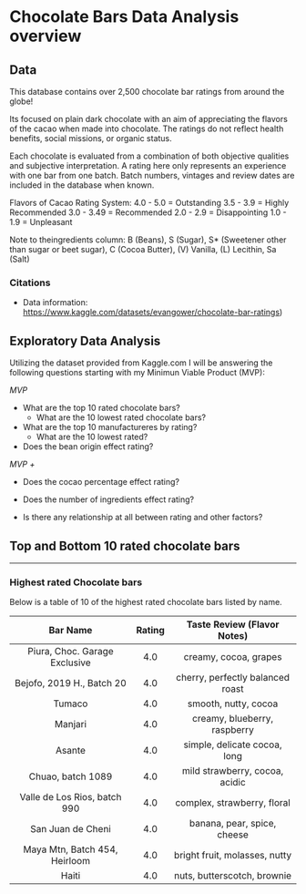 # Chocolate Bars Data Analysis overview



## Data

This database contains over 2,500 chocolate bar ratings from around the globe!

Its focused on plain dark chocolate with an aim of appreciating the flavors of the cacao when made into chocolate. The ratings do not reflect health benefits, social missions, or organic status.

Each chocolate is evaluated from a combination of both objective qualities and subjective interpretation. A rating here only represents an experience with one bar from one batch. Batch numbers, vintages and review dates are included in the database when known.

Flavors of Cacao Rating System:
4.0 - 5.0 = Outstanding
3.5 - 3.9 = Highly Recommended
3.0 - 3.49 = Recommended
2.0 - 2.9 = Disappointing
1.0 - 1.9 = Unpleasant

Note to theingredients column:
B (Beans), S (Sugar), S* (Sweetener other than sugar or beet sugar), C (Cocoa Butter), (V) Vanilla, (L) Lecithin, Sa (Salt)

### **Citations**
- Data information: https://www.kaggle.com/datasets/evangower/chocolate-bar-ratings)

## Exploratory Data Analysis

Utilizing the dataset provided from Kaggle.com I will be answering the following questions starting with my Minimun Viable Product (MVP):

*MVP* 
- What are the top 10 rated chocolate bars?
    - What are the 10 lowest rated chocolate bars?
- What are the top 10 manufactureres by rating?
    - What are the 10 lowest rated?
- Does the bean origin effect rating?

*MVP +*
- Does the cocao percentage effect rating?
- Does the number of ingredients effect rating?

- Is there any relationship at all between rating and other factors?

## Top and Bottom 10 rated chocolate bars
___
### Highest rated Chocolate bars

Below is a table of 10 of the highest rated chocolate bars listed by name.

|            Bar Name           | Rating |    Taste Review (Flavor Notes)   |
|:-----------------------------:|:------:|:--------------------------------:|
| Piura, Choc. Garage Exclusive |   4.0  | creamy, cocoa, grapes            |
| Bejofo, 2019 H., Batch 20     |   4.0  | cherry, perfectly balanced roast |
| Tumaco                        |   4.0  | smooth, nutty, cocoa             |
| Manjari                       |   4.0  | creamy, blueberry, raspberry     |
| Asante                        |   4.0  | simple, delicate cocoa, long     |
| Chuao, batch 1089             |   4.0  | mild strawberry, cocoa, acidic   |
| Valle de Los Rios, batch 990  |   4.0  | complex, strawberry, floral      |
| San Juan de Cheni             |   4.0  | banana, pear, spice, cheese      |
| Maya Mtn, Batch 454, Heirloom |   4.0  | bright fruit, molasses, nutty    |
| Haiti                         |   4.0  | nuts, butterscotch, brownie      |